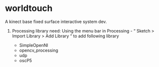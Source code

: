 worldtouch
==========

A kinect base fixed surface interactive system dev.
1. Processing library need:
     Using the menu bar in Processing -  “ Sketch > Import Library > Add Library “
     to add following library

     - SimpleOpenNI
     - opencv_processing
     - udp
     - oscP5
